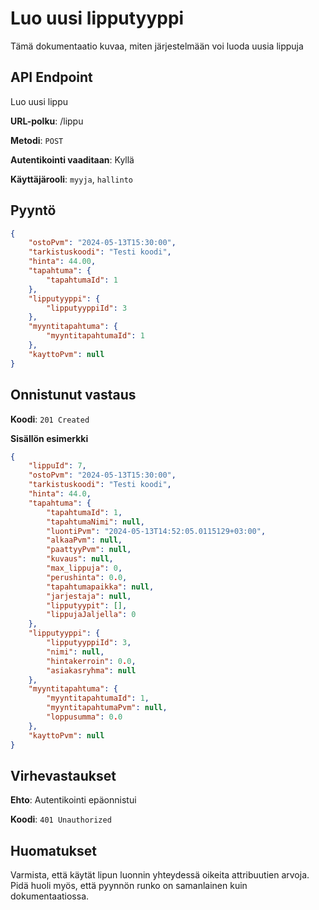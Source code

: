 # Luo uusi lipputyyppi
Tämä dokumentaatio kuvaa, miten järjestelmään voi luoda uusia lippuja

## API Endpoint
Luo uusi lippu

**URL-polku**: /lippu

**Metodi**: `POST`

**Autentikointi vaaditaan**: Kyllä

**Käyttäjärooli**: `myyja`, `hallinto`

## Pyyntö

```json
{
    "ostoPvm": "2024-05-13T15:30:00",
    "tarkistuskoodi": "Testi koodi",
    "hinta": 44.00,
    "tapahtuma": {
        "tapahtumaId": 1
    },
    "lipputyyppi": {
        "lipputyyppiId": 3
    },
    "myyntitapahtuma": {
        "myyntitapahtumaId": 1
    },
    "kayttoPvm": null
}
```

## Onnistunut vastaus

**Koodi**: `201 Created`

**Sisällön esimerkki**
```json
{
    "lippuId": 7,
    "ostoPvm": "2024-05-13T15:30:00",
    "tarkistuskoodi": "Testi koodi",
    "hinta": 44.0,
    "tapahtuma": {
        "tapahtumaId": 1,
        "tapahtumaNimi": null,
        "luontiPvm": "2024-05-13T14:52:05.0115129+03:00",
        "alkaaPvm": null,
        "paattyyPvm": null,
        "kuvaus": null,
        "max_lippuja": 0,
        "perushinta": 0.0,
        "tapahtumapaikka": null,
        "jarjestaja": null,
        "lipputyypit": [],
        "lippujaJaljella": 0
    },
    "lipputyyppi": {
        "lipputyyppiId": 3,
        "nimi": null,
        "hintakerroin": 0.0,
        "asiakasryhma": null
    },
    "myyntitapahtuma": {
        "myyntitapahtumaId": 1,
        "myyntitapahtumaPvm": null,
        "loppusumma": 0.0
    },
    "kayttoPvm": null
}
```
## Virhevastaukset

**Ehto**: Autentikointi epäonnistui

**Koodi**: `401 Unauthorized`

## Huomatukset
Varmista, että käytät lipun luonnin yhteydessä oikeita attribuutien arvoja. Pidä huoli myös, että pyynnön runko on samanlainen kuin dokumentaatiossa.